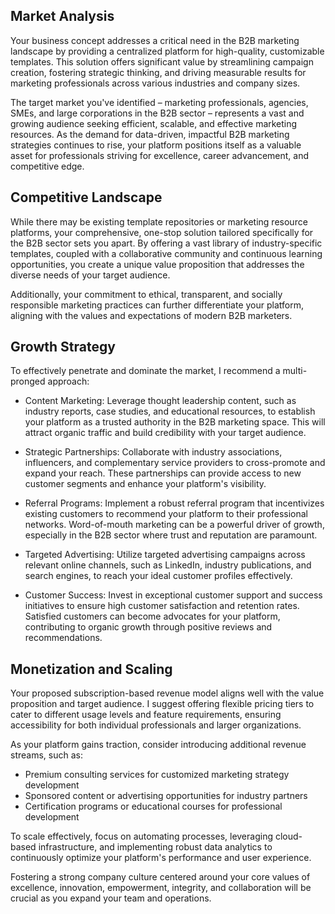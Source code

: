 ## Market Analysis
Your business concept addresses a critical need in the B2B marketing landscape by providing a centralized platform for high-quality, customizable templates. This solution offers significant value by streamlining campaign creation, fostering strategic thinking, and driving measurable results for marketing professionals across various industries and company sizes.

The target market you've identified – marketing professionals, agencies, SMEs, and large corporations in the B2B sector – represents a vast and growing audience seeking efficient, scalable, and effective marketing resources. As the demand for data-driven, impactful B2B marketing strategies continues to rise, your platform positions itself as a valuable asset for professionals striving for excellence, career advancement, and competitive edge.

## Competitive Landscape
While there may be existing template repositories or marketing resource platforms, your comprehensive, one-stop solution tailored specifically for the B2B sector sets you apart. By offering a vast library of industry-specific templates, coupled with a collaborative community and continuous learning opportunities, you create a unique value proposition that addresses the diverse needs of your target audience.

Additionally, your commitment to ethical, transparent, and socially responsible marketing practices can further differentiate your platform, aligning with the values and expectations of modern B2B marketers.

## Growth Strategy
To effectively penetrate and dominate the market, I recommend a multi-pronged approach:

- Content Marketing: Leverage thought leadership content, such as industry reports, case studies, and educational resources, to establish your platform as a trusted authority in the B2B marketing space. This will attract organic traffic and build credibility with your target audience.

- Strategic Partnerships: Collaborate with industry associations, influencers, and complementary service providers to cross-promote and expand your reach. These partnerships can provide access to new customer segments and enhance your platform's visibility.

- Referral Programs: Implement a robust referral program that incentivizes existing customers to recommend your platform to their professional networks. Word-of-mouth marketing can be a powerful driver of growth, especially in the B2B sector where trust and reputation are paramount.

- Targeted Advertising: Utilize targeted advertising campaigns across relevant online channels, such as LinkedIn, industry publications, and search engines, to reach your ideal customer profiles effectively.

- Customer Success: Invest in exceptional customer support and success initiatives to ensure high customer satisfaction and retention rates. Satisfied customers can become advocates for your platform, contributing to organic growth through positive reviews and recommendations.

## Monetization and Scaling
Your proposed subscription-based revenue model aligns well with the value proposition and target audience. I suggest offering flexible pricing tiers to cater to different usage levels and feature requirements, ensuring accessibility for both individual professionals and larger organizations.

As your platform gains traction, consider introducing additional revenue streams, such as:

- Premium consulting services for customized marketing strategy development
- Sponsored content or advertising opportunities for industry partners
- Certification programs or educational courses for professional development

To scale effectively, focus on automating processes, leveraging cloud-based infrastructure, and implementing robust data analytics to continuously optimize your platform's performance and user experience.

Fostering a strong company culture centered around your core values of excellence, innovation, empowerment, integrity, and collaboration will be crucial as you expand your team and operations.